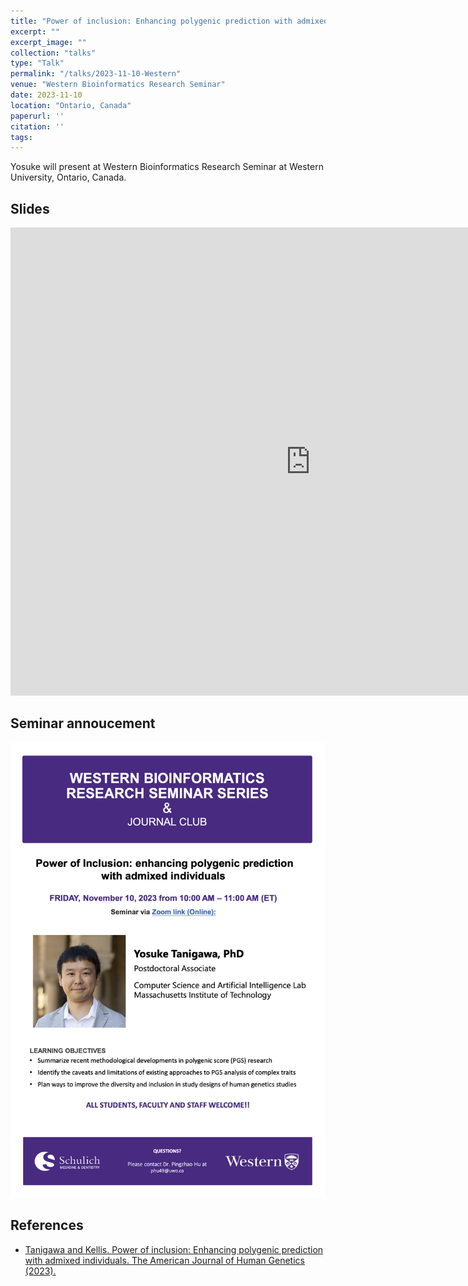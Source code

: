 ```yaml
---
title: "Power of inclusion: Enhancing polygenic prediction with admixed individuals"
excerpt: ""
excerpt_image: ""
collection: "talks"
type: "Talk"
permalink: "/talks/2023-11-10-Western"
venue: "Western Bioinformatics Research Seminar"
date: 2023-11-10
location: "Ontario, Canada"
paperurl: ''
citation: ''
tags:
---
```


Yosuke will present at Western Bioinformatics Research Seminar at Western University, Ontario, Canada.

## Slides

<iframe src="https://docs.google.com/presentation/d/e/2PACX-1vSl2IadszyloyEraATdZYE1mGWC7lr4wV3SFBs4pOUtvUTEze1caS7uaWXuz6PBptu3WFPC-xbXg7mO/embed?start=false&loop=false&delayms=3000" frameborder="0" width="960" height="749" allowfullscreen="true" mozallowfullscreen="true" webkitallowfullscreen="true"></iframe>

## Seminar annoucement

![seminar announcement](/files/2023/2023-11-10-Western.png)

## References

- [Tanigawa and Kellis. Power of inclusion: Enhancing polygenic prediction with admixed individuals. The American Journal of Human Genetics (2023).](/publication/2023-10-26-ipgs)
